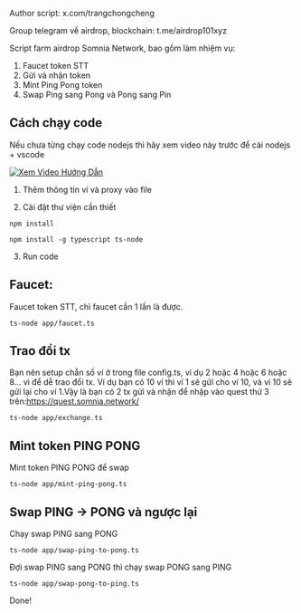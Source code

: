 Author script: x.com/trangchongcheng

Group telegram về airdrop, blockchain: t.me/airdrop101xyz

Script farm airdrop Somnia Network, bao gồm làm nhiệm vụ:

1. Faucet token STT
2. Gửi và nhận token
3. Mint Ping Pong token
4. Swap Ping sang Pong và Pong sang Pin

## Cách chạy code

Nếu chưa từng chạy code nodejs thì hãy xem video này trước để cài nodejs + vscode

[![Xem Video Hướng Dẫn](https://img.youtube.com/vi/YMwiiN557yg/0.jpg)](https://youtu.be/YMwiiN557yg)

1. Thêm thông tin ví và proxy vào file

2. Cài đặt thư viện cần thiết

```
npm install
```

```
npm install -g typescript ts-node

```

3. Run code

## Faucet:

Faucet token STT, chỉ faucet cần 1 lần là được.

```
ts-node app/faucet.ts

```

## Trao đổi tx

Bạn nên setup chẵn số ví ở trong file config.ts, ví dụ 2 hoặc 4 hoặc 6 hoặc 8... vì để dễ trao đổi tx.
Ví dụ bạn có 10 ví thì ví 1 sẽ gửi cho ví 10, và ví 10 sẽ gửi lại cho ví 1.Vậy là bạn có 2 tx gửi và nhận để nhập vào quest thứ 3 trên:https://quest.somnia.network/

```
ts-node app/exchange.ts

```

## Mint token PING PONG

Mint token PING PONG để swap

```
ts-node app/mint-ping-pong.ts

```

## Swap PING -> PONG và ngược lại

Chạy swap PING sang PONG

```
ts-node app/swap-ping-to-pong.ts

```

Đợi swap PING sang PONG thì chạy swap PONG sang PING

```
ts-node app/swap-pong-to-ping.ts

```

Done!
